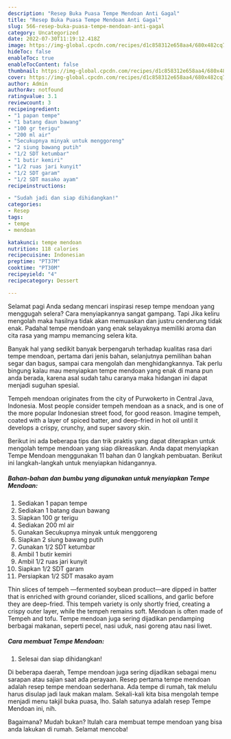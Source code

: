 ```yaml
---
description: "Resep Buka Puasa Tempe Mendoan Anti Gagal"
title: "Resep Buka Puasa Tempe Mendoan Anti Gagal"
slug: 566-resep-buka-puasa-tempe-mendoan-anti-gagal
category: Uncategorized
date: 2022-07-30T11:19:12.418Z
image: https://img-global.cpcdn.com/recipes/d1c858312e658aa4/680x482cq70/tempe-mendoan-foto-resep-utama.jpg
hideToc: false
enableToc: true
enableTocContent: false
thumbnail: https://img-global.cpcdn.com/recipes/d1c858312e658aa4/680x482cq70/tempe-mendoan-foto-resep-utama.jpg
cover: https://img-global.cpcdn.com/recipes/d1c858312e658aa4/680x482cq70/tempe-mendoan-foto-resep-utama.jpg
author: Admin
authorAv: notfound
ratingvalue: 3.1
reviewcount: 3
recipeingredient:
- "1 papan tempe"
- "1 batang daun bawang"
- "100 gr terigu"
- "200 ml air"
- "Secukupnya minyak untuk menggoreng"
- "2 siung bawang putih"
- "1/2 SDT ketumbar"
- "1 butir kemiri"
- "1/2 ruas jari kunyit"
- "1/2 SDT garam"
- "1/2 SDT masako ayam"
recipeinstructions:

- "Sudah jadi dan siap dihidangkan!"
categories:
- Resep
tags:
- tempe
- mendoan

katakunci: tempe mendoan 
nutrition: 118 calories
recipecuisine: Indonesian
preptime: "PT37M"
cooktime: "PT30M"
recipeyield: "4"
recipecategory: Dessert

---
```



Selamat pagi Anda sedang mencari inspirasi resep tempe mendoan yang menggugah selera? Cara menyiapkannya sangat gampang. Tapi Jika keliru mengolah maka hasilnya tidak akan memuaskan dan justru cenderung tidak enak. Padahal tempe mendoan yang enak selayaknya memiliki aroma dan cita rasa yang mampu memancing selera kita.


Banyak hal yang sedikit banyak berpengaruh terhadap kualitas rasa dari tempe mendoan, pertama dari jenis bahan, selanjutnya pemilihan bahan segar dan bagus, sampai cara mengolah dan menghidangkannya. Tak perlu bingung kalau mau menyiapkan tempe mendoan yang enak di mana pun anda berada, karena asal sudah tahu caranya maka hidangan ini dapat menjadi suguhan spesial.

Tempeh mendoan originates from the city of Purwokerto in Central Java, Indonesia. Most people consider tempeh mendoan as a snack, and is one of the more popular Indonesian street food, for good reason. Imagine tempeh, coated with a layer of spiced batter, and deep-fried in hot oil until it develops a crispy, crunchy, and super savory skin.


Berikut ini ada beberapa tips dan trik praktis yang dapat diterapkan untuk mengolah tempe mendoan yang siap dikreasikan. Anda dapat menyiapkan Tempe Mendoan menggunakan 11 bahan dan 0 langkah pembuatan. Berikut ini langkah-langkah untuk menyiapkan hidangannya.

<!--inarticleads1-->

##### Bahan-bahan dan bumbu yang digunakan untuk menyiapkan Tempe Mendoan:

1. Sediakan 1 papan tempe
1. Sediakan 1 batang daun bawang
1. Siapkan 100 gr terigu
1. Sediakan 200 ml air
1. Gunakan Secukupnya minyak untuk menggoreng
1. Siapkan 2 siung bawang putih
1. Gunakan 1/2 SDT ketumbar
1. Ambil 1 butir kemiri
1. Ambil 1/2 ruas jari kunyit
1. Siapkan 1/2 SDT garam
1. Persiapkan 1/2 SDT masako ayam


Thin slices of tempeh —fermented soybean product—are dipped in batter that is enriched with ground coriander, sliced scallions, and garlic before they are deep-fried. This tempeh variety is only shortly fried, creating a crispy outer layer, while the tempeh remains soft. Mendoan is often made of Tempeh and tofu. Tempe mendoan juga sering dijadikan pendamping berbagai makanan, seperti pecel, nasi uduk, nasi goreng atau nasi liwet. 

<!--inarticleads2-->

##### Cara membuat Tempe Mendoan:


1. Selesai dan siap dihidangkan!

Di beberapa daerah, Tempe mendoan juga sering dijadikan sebagai menu sarapan atau sajian saat ada perayaan. Resep pertama tempe mendoan adalah resep tempe mendoan sederhana. Ada tempe di rumah, tak melulu harus disulap jadi lauk makan malam. Sekali-kali kita bisa mengolah tempe menjadi menu takjil buka puasa, lho. Salah satunya adalah resep Tempe Mendoan ini, nih. 

Bagaimana? Mudah bukan? Itulah cara membuat tempe mendoan yang bisa anda lakukan di rumah. Selamat mencoba!
